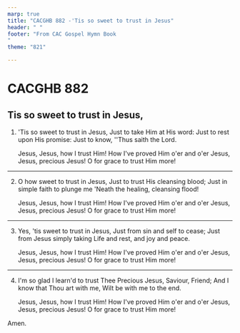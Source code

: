 ```yaml
---
marp: true
title: "CACGHB 882 -'Tis so sweet to trust in Jesus"
header: " "
footer: "From CAC Gospel Hymn Book 
"
theme: "821"

---
```


<style>
    :root {
        font-size: 2em;
    }

    section {
        display: flex;
        flex-direction: column;
        justify-content: space-evenly;
    }

</style>

# CACGHB 882
##  Tis so sweet to trust in Jesus,

1. 'Tis so sweet to trust in Jesus,
	Just to take Him at His word:
	Just to rest upon His promise:
	Just to know, ''Thus saith the Lord.

	Jesus, Jesus, how I trust Him!
	How I've proved Him o'er and o'er
	Jesus, Jesus, precious Jesus!
	O for grace to trust Him more!

---

2. O how sweet to trust in Jesus,
	Just to trust His cleansing blood;
	Just in simple faith to plunge me
	'Neath the healing, cleansing flood!

	Jesus, Jesus, how I trust Him!
	How I've proved Him o'er and o'er
	Jesus, Jesus, precious Jesus!
	O for grace to trust Him more!

---

3. Yes, 'tis sweet to trust in Jesus,
	Just from sin and self to cease;
	Just from Jesus simply taking
	Life and rest, and joy and peace.

	Jesus, Jesus, how I trust Him!
	How I've proved Him o'er and o'er
	Jesus, Jesus, precious Jesus!
	O for grace to trust Him more!

---

4. I'm so glad I learn'd to trust Thee
	Precious Jesus, Saviour, Friend;
	And I know that Thou art with me,
	Wilt be with me to the end.

	Jesus, Jesus, how I trust Him!
	How I've proved Him o'er and o'er
	Jesus, Jesus, precious Jesus!
	O for grace to trust Him more!


Amen.
